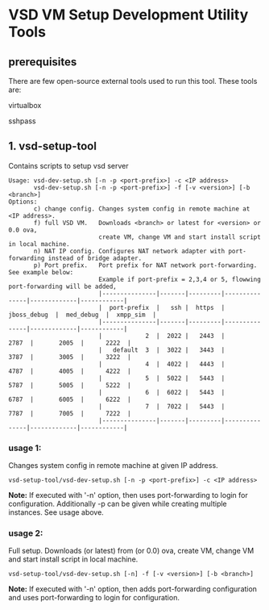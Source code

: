 # VSD VM Setup Development Utility Tools
  
## prerequisites

There are few open-source external tools used to run this tool. These tools are:

virtualbox

sshpass

## 1. vsd-setup-tool

Contains scripts to setup vsd server

```
Usage: vsd-dev-setup.sh [-n -p <port-prefix>] -c <IP address>
       vsd-dev-setup.sh [-n -p <port-prefix>] -f [-v <version>] [-b <branch>]
Options:
       c) change config. Changes system config in remote machine at <IP address>.
       f) full VSD VM.   Downloads <branch> or latest for <version> or 0.0 ova,
                         create VM, change VM and start install script in local machine.
       n) NAT IP config. Configures NAT network adapter with port-forwarding instead of bridge adapter.
       p) Port prefix.   Port prefix for NAT network port-forwarding. See example below:
                         Example if port-prefix = 2,3,4 or 5, flowwing port-forwarding will be added,
                         |---------------|-------|---------|---------------|-------------|------------|
                         |  port-prefix  |   ssh |  https  |  jboss_debug  |  med_debug  |  xmpp_sim  |
                         |---------------|-------|---------|---------------|-------------|------------|
                         |            2  |  2022 |   2443  |         2787  |       2005  |      2222  |
                         |   default  3  |  3022 |   3443  |         3787  |       3005  |      3222  |
                         |            4  |  4022 |   4443  |         4787  |       4005  |      4222  |
                         |            5  |  5022 |   5443  |         5787  |       5005  |      5222  |
                         |            6  |  6022 |   5443  |         6787  |       6005  |      6222  |
                         |            7  |  7022 |   5443  |         7787  |       7005  |      7222  |
                         |---------------|-------|---------|---------------|-------------|------------|
```

### usage 1:

Changes system config in remote machine at given IP address.

```
vsd-setup-tool/vsd-dev-setup.sh [-n -p <port-prefix>] -c <IP address>
```

**Note:** If executed with '-n' option, then uses port-forwarding to login for configuration. Additionally -p <prefix> can be given while creating multiple instances. See usage above.

### usage 2:

Full setup. Downloads <branch> (or latest) from <version> (or 0.0) ova, create VM, change VM and start install script in local machine.

```
vsd-setup-tool/vsd-dev-setup.sh [-n] -f [-v <version>] [-b <branch>]
```

**Note:** If executed with '-n' option, then adds port-forwarding configuration and uses port-forwarding to login for configuration.
